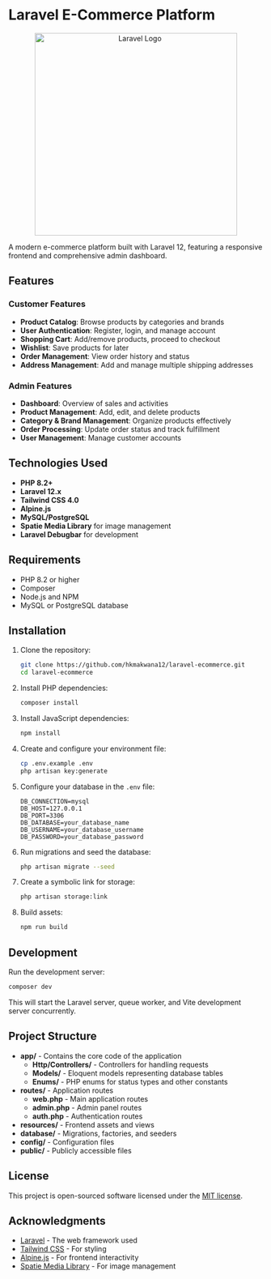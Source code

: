 # Laravel E-Commerce Platform

<p align="center">
<a href="https://laravel.com" target="_blank"><img src="https://raw.githubusercontent.com/laravel/art/master/logo-lockup/5%20SVG/2%20CMYK/1%20Full%20Color/laravel-logolockup-cmyk-red.svg" width="400" alt="Laravel Logo"></a>
</p>

A modern e-commerce platform built with Laravel 12, featuring a responsive frontend and comprehensive admin dashboard.

## Features

### Customer Features
- **Product Catalog**: Browse products by categories and brands
- **User Authentication**: Register, login, and manage account
- **Shopping Cart**: Add/remove products, proceed to checkout
- **Wishlist**: Save products for later
- **Order Management**: View order history and status
- **Address Management**: Add and manage multiple shipping addresses

### Admin Features
- **Dashboard**: Overview of sales and activities
- **Product Management**: Add, edit, and delete products
- **Category & Brand Management**: Organize products effectively
- **Order Processing**: Update order status and track fulfillment
- **User Management**: Manage customer accounts

## Technologies Used

- **PHP 8.2+**
- **Laravel 12.x**
- **Tailwind CSS 4.0**
- **Alpine.js**
- **MySQL/PostgreSQL**
- **Spatie Media Library** for image management
- **Laravel Debugbar** for development

## Requirements

- PHP 8.2 or higher
- Composer
- Node.js and NPM
- MySQL or PostgreSQL database

## Installation

1. Clone the repository:
   ```bash
   git clone https://github.com/hkmakwana12/laravel-ecommerce.git
   cd laravel-ecommerce
   ```

2. Install PHP dependencies:
   ```bash
   composer install
   ```

3. Install JavaScript dependencies:
   ```bash
   npm install
   ```

4. Create and configure your environment file:
   ```bash
   cp .env.example .env
   php artisan key:generate
   ```

5. Configure your database in the `.env` file:
   ```
   DB_CONNECTION=mysql
   DB_HOST=127.0.0.1
   DB_PORT=3306
   DB_DATABASE=your_database_name
   DB_USERNAME=your_database_username
   DB_PASSWORD=your_database_password
   ```

6. Run migrations and seed the database:
   ```bash
   php artisan migrate --seed
   ```

7. Create a symbolic link for storage:
   ```bash
   php artisan storage:link
   ```

8. Build assets:
   ```bash
   npm run build
   ```

## Development

Run the development server:
```bash
composer dev
```

This will start the Laravel server, queue worker, and Vite development server concurrently.

## Project Structure

- **app/** - Contains the core code of the application
  - **Http/Controllers/** - Controllers for handling requests
  - **Models/** - Eloquent models representing database tables
  - **Enums/** - PHP enums for status types and other constants
- **routes/** - Application routes
  - **web.php** - Main application routes
  - **admin.php** - Admin panel routes
  - **auth.php** - Authentication routes
- **resources/** - Frontend assets and views
- **database/** - Migrations, factories, and seeders
- **config/** - Configuration files
- **public/** - Publicly accessible files

## License

This project is open-sourced software licensed under the [MIT license](https://opensource.org/licenses/MIT).

## Acknowledgments

- [Laravel](https://laravel.com) - The web framework used
- [Tailwind CSS](https://tailwindcss.com) - For styling
- [Alpine.js](https://alpinejs.dev) - For frontend interactivity
- [Spatie Media Library](https://spatie.be/docs/laravel-medialibrary) - For image management

